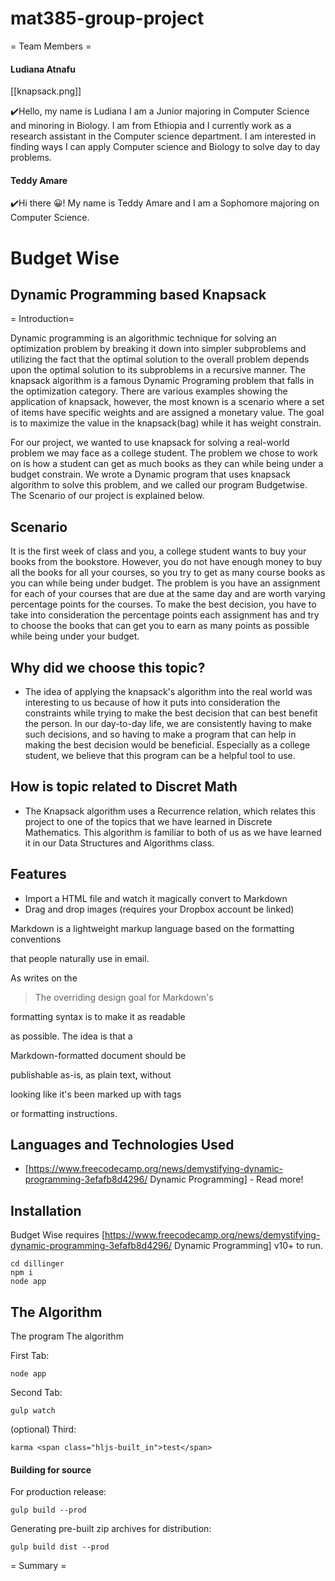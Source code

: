 # mat385-group-project
= Team Members =

#### Ludiana Atnafu

[[knapsack.png]]

✔️Hello, my name is Ludiana I am a Junior majoring in Computer Science and minoring in Biology. I am from Ethiopia and I currently work as a research assistant in the Computer science department. I am interested in finding ways I can apply Computer science and Biology to solve day to day problems.

#### Teddy Amare

✔️Hi there 😀! My name is Teddy Amare and I am a Sophomore majoring on Computer Science.

# Budget Wise

## Dynamic Programming based Knapsack

= Introduction=

Dynamic programming is an algorithmic technique for solving an optimization problem by breaking it down into simpler subproblems and utilizing the fact that the optimal solution to the overall problem depends upon the optimal solution to its subproblems in a recursive manner. The knapsack algorithm is a famous Dynamic Programing problem that falls in the optimization category. There are various examples showing the application of knapsack, however, the most known is a scenario where a set of items have specific weights and are assigned a monetary value. The goal is to maximize the value in the knapsack(bag) while it has weight constrain.

For our project, we wanted to use knapsack for solving a real-world problem we may face as a college student. The problem we chose to work on is how a student can get as much books as they can while being under a budget constrain. We wrote a Dynamic program that uses knapsack algorithm to solve this problem, and we called our program Budgetwise. The Scenario of our project is explained below.

## Scenario

It is the first week of class and you, a college student wants to buy your books from the bookstore. However, you do not have enough money to buy all the books for all your courses, so you try to get as many course books as you can while being under budget. The problem is you have an assignment for each of your courses that are due at the same day and are worth varying percentage points for the courses. To make the best decision, you have to take into consideration the percentage points each assignment has and try to choose the books that can get you to earn as many points as possible while being under your budget.

## Why did we choose this topic?

* The idea of applying the knapsack's algorithm into the real world was interesting to us because of how it puts into consideration the constraints while trying to make the best decision that can best benefit the person. In our day-to-day life, we are consistently having to make such decisions, and so having to make a program that can help in making the best decision would be beneficial. Especially as a college student, we believe that this program can be a helpful tool to use.

## How is topic related to Discret Math

* The Knapsack algorithm uses a Recurrence relation, which relates this project to one of the topics that we have learned in Discrete Mathematics. This algorithm is familiar to both of us as we have learned it in our Data Structures and Algorithms class.

## Features

* Import a HTML file and watch it magically convert to Markdown
* Drag and drop images (requires your Dropbox account be linked)

Markdown is a lightweight markup language based on the formatting conventions<br>

that people naturally use in email.<br>

As  writes on the

> The overriding design goal for Markdown's<br>

formatting syntax is to make it as readable<br>

as possible. The idea is that a<br>

Markdown-formatted document should be<br>

publishable as-is, as plain text, without<br>

looking like it's been marked up with tags<br>

or formatting instructions.

## Languages and Technologies Used

* [https://www.freecodecamp.org/news/demystifying-dynamic-programming-3efafb8d4296/ Dynamic Programming] - Read more!

## Installation

Budget Wise requires [https://www.freecodecamp.org/news/demystifying-dynamic-programming-3efafb8d4296/ Dynamic Programming] v10+ to run.

```
cd dillinger
npm i
node app
```

## The Algorithm
The program 
The algorithm 

First Tab:

```
node app
```

Second Tab:

```
gulp watch
```

(optional) Third:

```
karma <span class="hljs-built_in">test</span>
```

#### Building for source

For production release:

```
gulp build --prod
```

Generating pre-built zip archives for distribution:

```
gulp build dist --prod
```

= Summary =
